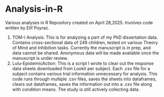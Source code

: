 # Analysis-in-R
Various analyses in R
Repository created on April 28,2025. Involves code written by Elif Poyraz.

1) TOM-I Analysis: This is for analyzing a part of my PhD dissertation data. Contains cross-sectional data of 249 children, tested on various Theory of Mind and Inhibition tasks. Currently the manuscript is in prep, and data cannot be shared. Anonymous data will be made available once the manuscript is under review.
2) Lulu-EpistemicAction: This is a script I wrote to clear out the response data sheets downloaded from Lookit per subject. Each .csv file for a subject contains various trial information unnecessary for analysis. This code runs through multiple .csv files, saves the sheets into dataframes, clears out dataframes, saves the information out into a .csv file along with condition means. The study is still actively collecting data.
